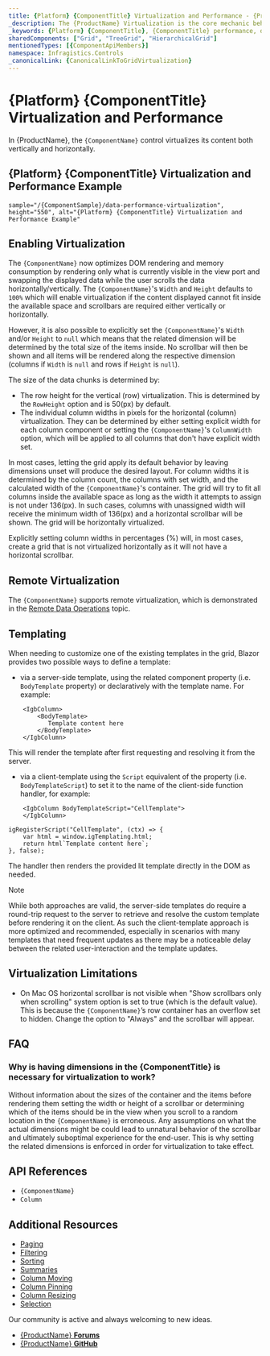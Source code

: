 ```yaml
---
title: {Platform} {ComponentTitle} Virtualization and Performance - {ProductName}
_description: The {ProductName} Virtualization is the core mechanic behind the speed & performance of the grid when handling large data sets. Try for free!
_keywords: {Platform} {ComponentTitle}, {ComponentTitle} performance, data table virtualization, {ProductName}
sharedComponents: ["Grid", "TreeGrid", "HierarchicalGrid"]
mentionedTypes: [{ComponentApiMembers}]
namespace: Infragistics.Controls
_canonicalLink: {CanonicalLinkToGridVirtualization}
---
```


# {Platform} {ComponentTitle} Virtualization and Performance

In {ProductName}, the `{ComponentName}` control virtualizes its content both vertically and horizontally.

<!-- ComponentStart: Grid, HierarchicalGrid -->

## {Platform} {ComponentTitle} Virtualization and Performance Example

`sample="/{ComponentSample}/data-performance-virtualization", height="550", alt="{Platform} {ComponentTitle} Virtualization and Performance Example"`

<!-- ComponentEnd: Grid, HierarchicalGrid -->

## Enabling Virtualization

The `{ComponentName}` now optimizes DOM rendering and memory consumption by rendering only what is currently visible in the view port and swapping the displayed data while the user scrolls the data horizontally/vertically. The `{ComponentName}`'s `Width` and `Height` defaults to `100%` which will enable virtualization if the content displayed cannot fit inside the available space and scrollbars are required either vertically or horizontally.

However, it is also possible to explicitly set the `{ComponentName}`'s `Width` and/or `Height` to `null` which means that the related dimension will be determined by the total size of the items inside. No scrollbar will then be shown and all items will be rendered along the respective dimension (columns if `Width` is `null` and rows if `Height` is `null`).

The size of the data chunks is determined by:

*   The row height for the vertical (row) virtualization. This is determined by the `RowHeight` option and is 50(px) by default.
*   The individual column widths in pixels for the horizontal (column) virtualization. They can be determined by either setting explicit width for each column component or setting the `{ComponentName}`'s `ColumnWidth` option, which will be applied to all columns that don't have explicit width set.

In most cases, letting the grid apply its default behavior by leaving dimensions unset will produce the desired layout. For column widths it is determined by the column count, the columns with set width, and the calculated width of the `{ComponentName}`'s container. The grid will try to fit all columns inside the available space as long as the width it attempts to assign is not under 136(px). In such cases, columns with unassigned width will receive the minimum width of 136(px) and a horizontal scrollbar will be shown. The grid will be horizontally virtualized.

Explicitly setting column widths in percentages (%) will, in most cases, create a grid that is not virtualized horizontally as it will not have a horizontal scrollbar.

<!-- Angular -->

## Remote Virtualization

The `{ComponentName}` supports remote virtualization, which is demonstrated in the [Remote Data Operations](remote-data-operations.md) topic.

<!-- end: Angular -->

<!-- Blazor -->

## Templating

When needing to customize one of the existing templates in the grid, Blazor provides two possible ways to define a template:

- via a server-side template, using the related component property (i.e. `BodyTemplate` property) or declaratively with the template name. For example:

```
    <IgbColumn>
        <BodyTemplate>
           Template content here
        </BodyTemplate>
    </IgbColumn>
```

This will render the template after first requesting and resolving it from the server.

- via a client-template using the `Script` equivalent of the property (i.e. `BodyTemplateScript`) to set it to the name of the client-side function handler, for example:

```
    <IgbColumn BodyTemplateScript="CellTemplate">
    </IgbColumn>
```

```
igRegisterScript("CellTemplate", (ctx) => {
    var html = window.igTemplating.html;
    return html`Template content here`;
}, false);

```

The handler then renders the provided lit template directly in the DOM as needed.

> [!Note]
> While both approaches are valid, the server-side templates do require a round-trip request to the server to retrieve and resolve the custom template before rendering it on the client. As such the client-template approach is more optimized and recommended, especially in scenarios with many templates that need frequent updates as there may be a noticeable delay between the related user-interaction and the template updates.

<!-- end: Blazor -->

## Virtualization Limitations

*   On Mac OS horizontal scrollbar is not visible when "Show scrollbars only when scrolling" system option is set to true (which is the default value). This is because the `{ComponentName}`’s row container has an overflow set to hidden. Change the option to "Always" and the scrollbar will appear.

## FAQ

### Why is having dimensions in the {ComponentTitle} is necessary for virtualization to work?

Without information about the sizes of the container and the items before rendering them setting the width or height of a scrollbar or determining which of the items should be in the view when you scroll to a random location in the `{ComponentName}` is erroneous. Any assumptions on what the actual dimensions might be could lead to unnatural behavior of the scrollbar and ultimately suboptimal experience for the end-user. This is why setting the related dimensions is enforced in order for virtualization to take effect.

## API References

* `{ComponentName}`
* `Column`

## Additional Resources

* [Paging](paging.md)
* [Filtering](filtering.md)
* [Sorting](sorting.md)
* [Summaries](summaries.md)
* [Column Moving](column-moving.md)
* [Column Pinning](column-pinning.md)
* [Column Resizing](column-resizing.md)
* [Selection](selection.md)

Our community is active and always welcoming to new ideas.

* [{ProductName} **Forums**]({ForumsLink})
* [{ProductName}  **GitHub**]({GithubLink})